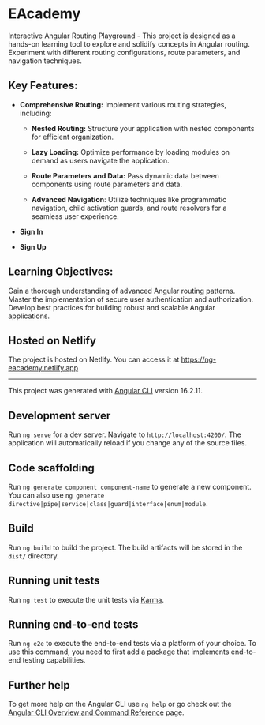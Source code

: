 # EAcademy

Interactive Angular Routing Playground - This project is designed as a hands-on learning tool to explore and solidify concepts in Angular routing. Experiment with different routing configurations, route parameters, and navigation techniques.

## Key Features:

- **Comprehensive Routing:** Implement various routing strategies, including:

  - **Nested Routing:** Structure your application with nested components for efficient organization.

  - **Lazy Loading:** Optimize performance by loading modules on demand as users navigate the application.

  - **Route Parameters and Data:** Pass dynamic data between components using route parameters and data.

  - **Advanced Navigation**: Utilize techniques like programmatic navigation, child activation guards, and route resolvers for a seamless user experience.

- **Sign In**
- **Sign Up**

## Learning Objectives:

Gain a thorough understanding of advanced Angular routing patterns.
Master the implementation of secure user authentication and authorization.
Develop best practices for building robust and scalable Angular applications.

## Hosted on Netlify

The project is hosted on Netlify. You can access it at https://ng-eacademy.netlify.app

---

This project was generated with [Angular CLI](https://github.com/angular/angular-cli) version 16.2.11.

## Development server

Run `ng serve` for a dev server. Navigate to `http://localhost:4200/`. The application will automatically reload if you change any of the source files.

## Code scaffolding

Run `ng generate component component-name` to generate a new component. You can also use `ng generate directive|pipe|service|class|guard|interface|enum|module`.

## Build

Run `ng build` to build the project. The build artifacts will be stored in the `dist/` directory.

## Running unit tests

Run `ng test` to execute the unit tests via [Karma](https://karma-runner.github.io).

## Running end-to-end tests

Run `ng e2e` to execute the end-to-end tests via a platform of your choice. To use this command, you need to first add a package that implements end-to-end testing capabilities.

## Further help

To get more help on the Angular CLI use `ng help` or go check out the [Angular CLI Overview and Command Reference](https://angular.io/cli) page.
